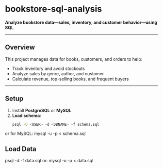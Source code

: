 # bookstore-sql-analysis
**Analyze bookstore data—sales, inventory, and customer behavior—using SQL**

---

## Overview
This project manages data for books, customers, and orders to help:
- Track inventory and avoid stockouts
- Analyze sales by genre, author, and customer
- Calculate revenue, top-selling books, and frequent buyers

---

## Setup

1. Install **PostgreSQL** or **MySQL**  
2. **Load schema**:
   ```bash
   psql -U <USER> -d <DBNAME> -f schema.sql

or for MySQL:
mysql -u <USER> -p <DBNAME> < schema.sql



## Load Data
psql -d <DBNAME> -f data.sql
or:
mysql -u <USER> -p <DBNAME> < data.sql






